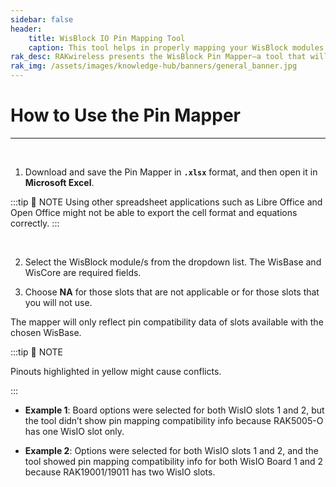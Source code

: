 ```yaml
---
sidebar: false
header:
    title: WisBlock IO Pin Mapping Tool
    caption: This tool helps in properly mapping your WisBlock modules by identifying the compatible pins and their possible conflicts.
rak_desc: RAKwireless presents the WisBlock Pin Mapper—a tool that will aid you in identifying both compatible pins and not with the other WisBlock modules. Choose the WisBlock you have, and the Pin Mapper generates an IO mapping table for you.
rak_img: /assets/images/knowledge-hub/banners/general_banner.jpg
---
```


# How to Use the Pin Mapper

---

<br>

1. Download and save the Pin Mapper in **`.xlsx`** format, and then open it in **Microsoft Excel**.


<rk-btn
  src="https://downloads.rakwireless.com/LoRa/WisBlock/Pin-Mapper/WisBlock-IO-Pin-Mapper.xlsx"
  label="Download Pin Mapper"
  size="1.5rem"
  _blank
/>

:::tip 📝 NOTE
Using other spreadsheet applications such as Libre Office and Open Office might not be able to export the cell format and equations correctly.
:::


<br>


2. Select the WisBlock module/s from the dropdown list. The WisBase and WisCore are required fields.

<rk-img
  src="/assets/images/knowledge-hub/pin-mapper/1.select-wisbase.png"
  width="100%"
  caption="Select WisBase"
/>

<rk-img
  src="/assets/images/knowledge-hub/pin-mapper/2.select-wiscore.png"
  width="100%"
  caption="Select WisCore"
/>

3. Choose **NA** for those slots that are not applicable or for those slots that you will not use.

<rk-img
  src="/assets/images/knowledge-hub/pin-mapper/3.not-available.png"
  width="100%"
  caption="NA for unused slots"
/>


The mapper will only reflect pin compatibility data of slots available with the chosen WisBase.

:::tip 📝 NOTE

Pinouts highlighted in yellow might cause conflicts.

:::

- **Example 1**: Board options were selected for both WisIO slots 1 and 2, but the tool didn’t show pin mapping compatibility info because RAK5005-O has one WisIO slot only.

<rk-img
  src="/assets/images/knowledge-hub/pin-mapper/4.example-1.png"
  width="100%"
  caption="One WisIO slot"
/>

- **Example 2**: Options were selected for both WisIO slots 1 and 2, and the tool showed pin mapping compatibility info for both WisIO Board 1 and 2 because RAK19001/19011 has two WisIO slots.

<rk-img
  src="/assets/images/knowledge-hub/pin-mapper/5.example-2.png"
  width="100%"
  caption="Two WisIO slots"
/>
